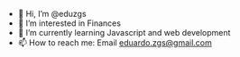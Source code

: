 - 👋 Hi, I’m @eduzgs
- 👀 I’m interested in Finances
- 🌱 I’m currently learning Javascript and web development
- 📫 How to reach me: Email eduardo.zgs@gmail.com

<!---
eduzgs/eduzgs is a ✨ special ✨ repository because its `README.md` (this file) appears on your GitHub profile.
You can click the Preview link to take a look at your changes.
--->
